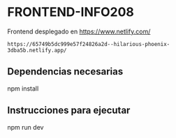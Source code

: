 # FRONTEND-INFO208
Frontend desplegado en https://www.netlify.com/

`https://65749b5dc999e57f24826a2d--hilarious-phoenix-3dba5b.netlify.app/`

## Dependencias necesarias

npm install

## Instrucciones para ejecutar

npm run dev
